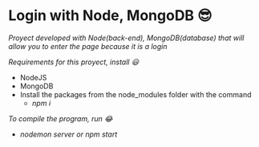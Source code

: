 # Login with Node, MongoDB :sunglasses:

*Proyect developed with Node(back-end), MongoDB(database) that will allow you to enter the page because it is a login <br>*

*Requirements for this proyect, install :smiley: <br>*
+ NodeJS  
+ MongoDB
+ Install the packages from the node_modules folder with the command
    + *npm i*

*To compile the program, run :joy: <br>*
- *nodemon server or npm start*